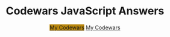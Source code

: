 
<div align="center">
<h1>Codewars JavaScript Answers</h1>
</div>

<div align="center">
      <a href="https://www.codewars.com/users/KamranAbdullaev" style="background-color: darkgoldenrod;">My Codewars</a>
<a href="https://www.codewars.com/users/KamranAbdullaev">My Codewars</a>
</div>
